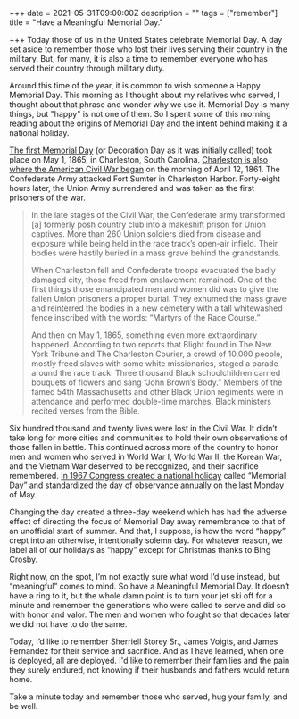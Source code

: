 +++
date = 2021-05-31T09:00:00Z
description = ""
tags = ["remember"]
title = "Have a Meaningful Memorial Day."

+++
Today those of us in the United States celebrate Memorial Day. A day set aside to remember those who lost their lives serving their country in the military. But, for many, it is also a time to remember everyone who has served their country through military duty.

Around this time of the year, it is common to wish someone a Happy Memorial Day. This morning as I thought about my relatives who served, I thought about that phrase and wonder why we use it. Memorial Day is many things, but "happy" is not one of them. So I  spent some of this morning reading about the origins of Memorial Day and the intent behind making it a national holiday. 

[The first Memorial Day](https://history.com/news/memorial-day-civil-war-slavery-charleston) (or Decoration Day as it was initially called) took place on May 1, 1865, in Charleston, South Carolina. [Charleston is also where the American Civil War began](https://www.senate.gov/artandhistory/history/minute/Civil_War_Begins.htm) on the morning of April 12, 1861. The Confederate Army attacked Fort Sumter in Charleston Harbor. Forty-eight hours later, the Union Army surrendered and was taken as the first prisoners of the war.

> In the late stages of the Civil War, the Confederate army transformed \[a\] formerly posh country club into a makeshift prison for Union captives. More than 260 Union soldiers died from disease and exposure while being held in the race track’s open-air infield. Their bodies were hastily buried in a mass grave behind the grandstands.
>
> When Charleston fell and Confederate troops evacuated the badly damaged city, those freed from enslavement remained. One of the first things those emancipated men and women did was to give the fallen Union prisoners a proper burial. They exhumed the mass grave and reinterred the bodies in a new cemetery with a tall whitewashed fence inscribed with the words: “Martyrs of the Race Course.”
>
> And then on May 1, 1865, something even more extraordinary happened. According to two reports that Blight found in The New York Tribune and The Charleston Courier, a crowd of 10,000 people, mostly freed slaves with some white missionaries, staged a parade around the race track. Three thousand Black schoolchildren carried bouquets of flowers and sang “John Brown’s Body.” Members of the famed 54th Massachusetts and other Black Union regiments were in attendance and performed double-time marches. Black ministers recited verses from the Bible.

Six hundred thousand and twenty lives were lost in the Civil War. It didn’t take long for more cities and communities to hold their own observations of those fallen in battle. This continued across more of the country to honor men and women who served in World War I, World War II, the Korean War, and the Vietnam War deserved to be recognized, and their sacrifice remembered. [In 1967 Congress created a national holiday](https://www.nps.gov/articles/memorial-day-history.htm) called “Memorial Day” and standardized the day of observance annually on the last Monday of May. 

Changing the day created a three-day weekend which has had the adverse effect of directing the focus of Memorial Day away remembrance to that of an unofficial start of summer. And that, I suppose, is how the word “happy” crept into an otherwise, intentionally solemn day. For whatever reason, we label all of our holidays as “happy” except for Christmas thanks to Bing Crosby.

Right now, on the spot, I’m not exactly sure what word I’d use instead, but “meaningful” comes to mind. So have a Meaningful Memorial Day. It doesn’t have a ring to it, but the whole damn point is to turn your jet ski off for a minute and remember the generations who were called to serve and did so with honor and valor. The men and women who fought so that decades later we did not have to do the same.

Today, I’d like to remember Sherriell Storey Sr., James Voigts, and James Fernandez for their service and sacrifice. And as I have learned, when one is deployed, all are deployed. I'd like to remember their families and the pain they surely endured, not knowing if their husbands and fathers would return home.

Take a minute today and remember those who served, hug your family, and be well.